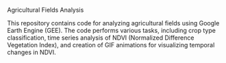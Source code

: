 Agricultural Fields Analysis


This repository contains code for analyzing agricultural fields using Google Earth Engine (GEE). The code performs various tasks, including crop type classification, time series analysis of NDVI (Normalized Difference Vegetation Index), and creation of GIF animations for visualizing temporal changes in NDVI.
